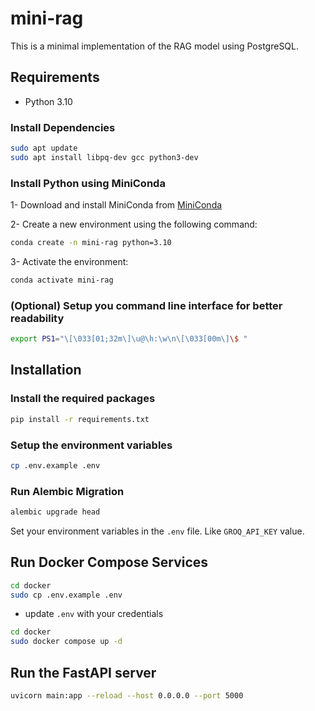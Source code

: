 # mini-rag

This is a minimal implementation of the RAG model using PostgreSQL.

## Requirements

- Python 3.10

### Install Dependencies

```bash
sudo apt update
sudo apt install libpq-dev gcc python3-dev
```

### Install Python using MiniConda

1- Download and install MiniConda from [MiniConda](https://docs.anaconda.com/free/miniconda/#quick-command-line-install)

2- Create a new environment using the following command:

```bash
conda create -n mini-rag python=3.10
```

3- Activate the environment:

```bash
conda activate mini-rag
```

### (Optional) Setup you command line interface for better readability

```bash
export PS1="\[\033[01;32m\]\u@\h:\w\n\[\033[00m\]\$ "
```

## Installation

### Install the required packages

```bash
pip install -r requirements.txt
```

### Setup the environment variables

```bash
cp .env.example .env
```

### Run Alembic Migration

```bash
alembic upgrade head
```

Set your environment variables in the `.env` file. Like `GROQ_API_KEY` value.

## Run Docker Compose Services

```bash
cd docker
sudo cp .env.example .env
```

- update `.env` with your credentials

```bash
cd docker
sudo docker compose up -d
```

## Run the FastAPI server

```bash
uvicorn main:app --reload --host 0.0.0.0 --port 5000
```
